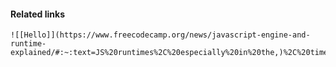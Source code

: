 #### Related links
	![[Hello]](https://www.freecodecamp.org/news/javascript-engine-and-runtime-explained/#:~:text=JS%20runtimes%2C%20especially%20in%20the,)%2C%20timers%2C%20and%20more.)
	

	 
